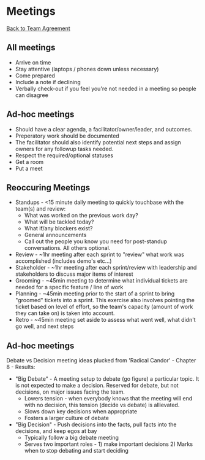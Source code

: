 Meetings
===============================
[Back to Team Agreement](README.md)

## All meetings

- Arrive on time
- Stay attentive (laptops / phones down unless necessary)
- Come prepared
- Include a note if declining
- Verbally check-out if you feel you're not needed in a meeting so people can disagree

## Ad-hoc meetings 

- Should have a clear agenda, a facilitator/owner/leader, and outcomes.
- Preperatory work should be documented
- The facilitator should also identify potential next steps and assign owners for any followup tasks needed. 
- Respect the required/optional statuses
- Get a room
- Put a meet


## Reoccuring Meetings

* Standups - <15 minute daily meeting to quickly touchbase with the team(s) and review:
   * What was worked on the previous work day?
   * What will be tackled today?
   * What if/any blockers exist?
   * General announcements
   * Call out the people you know you need for post-standup conversations. All others optional.
* Review - ~1hr meeting after each sprint to "review" what work was accomplished (includes demo's etc...)
* Stakeholder - ~1hr meeting after each sprint/review with leadership and stakeholders to discuss major items of interest
* Grooming - ~45min meeting to determine what individual tickets are needed for a specific feature / line of work
* Planning - ~45min meeting prior to the start of a sprint to bring "groomed" tickets into a sprint.  This exercise also involves pointing the ticket based on level of effort, so the team's capacity (amount of work they can take on) is taken into account.
* Retro - ~45min meeting set aside to assess what went well, what didn't go well, and next steps

## Ad-hoc meetings

Debate vs Decision meeting ideas plucked from 'Radical Candor' - Chapter 8 - Results:

* "Big Debate" - A meeting setup to debate (go figure) a particular topic.  It is not expected to make a decision.  Reserved for debate, but not decisions, on major issues facing the team.
   * Lowers tension - when everybody knows that the meeting will end with no decision, this tension (decide vs debate) is allievated.
   * Slows down key decisions when appropriate
   * Fosters a larger culture of debate
* "Big Decision" - Push decisions into the facts, pull facts into the decisions, and keep egos at bay
   * Typically follow a big debate meeting
   * Serves two important roles - 1) make important decisions   2) Marks when to stop debating and start deciding

